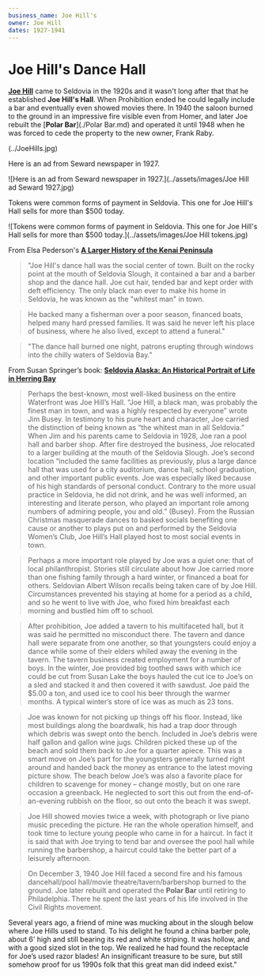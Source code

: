 ```yaml
---
business_name: Joe Hill's 
owner: Joe Hill
dates: 1927-1941
---
```


# **Joe Hill's Dance Hall**

[**Joe Hill**](../_people/Hill_Joe.md) came to Seldovia in the 1920s and it wasn't long after that that he established **Joe Hill's Hall**. When Prohibition ended he could legally include a bar and eventually even showed movies there. In 1940 the saloon burned to the ground in an impressive fire visible even from Homer, and later Joe rebuilt the [**Polar Bar**](./Polar Bar.md) and operated it until 1948 when he was forced to cede the property to the new owner, Frank Raby.

(../JoeHills.jpg)

Here is an ad from Seward newspaper in 1927.

![Here is an ad from Seward newspaper in 1927.](../assets/images/Joe Hill ad Seward 1927.jpg)

Tokens were common forms of payment in Seldovia. This one for Joe Hill's Hall sells for more than $500 today.

![Tokens were common forms of payment in Seldovia. This one for Joe Hill's Hall sells for more than $500 today.](../assets/images/Joe Hill tokens.jpg)

From Elsa Pederson's [**A Larger History of the Kenai Peninsula**](../_resources/books.md) 

> "Joe Hill's dance hall was the social center of town. Built on the rocky point at the mouth of Seldovia Slough, it contained a bar and a barber shop and the dance hall. Joe cut hair, tended bar and kept order with deft efficiency. The only black man ever to make his home in Seldovia, he was known as the "whitest man" in town. 

> He backed many a fisherman over a poor season, financed boats, helped many hard pressed families. It was said he never left his place of business, where he also lived, except to attend a funeral." 

> "The dance hall burned one night, patrons erupting through windows into the chilly waters of Seldovia Bay."  

From Susan Springer’s book: [**Seldovia Alaska: An Historical Portrait of Life in Herring Bay**](../_resources/books.md) 

> Perhaps the best-known, most well-liked business on the entire Waterfront was Joe Hill’s Hall.  “Joe Hill, a black man, was probably the finest man in town, and was a highly respected by everyone”  wrote Jim Busey.  In testimony to his pure heart and character, Joe carried the distinction of being known as “the whitest man in all Seldovia.”
When Jim and his parents came to Seldovia in 1928, Joe ran a pool hall and barber shop.  After fire destroyed the business, Joe relocated to a larger building at the mouth of the Seldovia Slough.  Joe’s second location “included the same facilities as previously, plus a large dance hall that was used for a city auditorium, dance hall, school graduation, and other important public events.  Joe was especially liked because of his high standards of personal conduct.  Contrary to the more usual practice in Seldovia, he did not drink, and he was well informed, an interesting and literate person, who played an important role among numbers of admiring people, you and old.” (Busey). From the Russian Christmas masquerade dances to basked socials benefiting one cause or another to plays put on and performed by the Seldovia Women’s Club, Joe Hill’s Hall played host to most social events in town.

> Perhaps a more important role played by Joe was a quiet one: that of local philanthropist.  Stories still circulate about how Joe carried more than one fishing family through a hard winter, or financed a boat for others.  Seldovian Albert Wilson recalls being taken care of by Joe Hill.  Circumstances prevented his staying at home for a period as a child, and so he went to live with Joe, who fixed him breakfast each morning and bustled him off to school.

> After prohibition, Joe added a tavern to his multifaceted hall, but it was said he permitted no misconduct there.  The tavern and dance hall were separate from one another, so that youngsters could enjoy a dance while some of their elders whiled away the evening in the tavern.  The tavern business created employment for a number of boys.  In the winter, Joe provided big toothed saws with which ice could be cut from Susan Lake the boys hauled the cut ice to Joe’s on a sled and stacked it and then covered it with sawdust.  Joe paid the $5.00 a ton, and used ice to cool his beer through the warmer months.  A typical winter’s store of ice was as much as 23 tons.

> Joe was known for not picking up things off his floor.  Instead, like most buildings along the boardwalk, his had a trap door through which debris was swept onto the bench.  Included in Joe’s debris were half gallon and gallon wine jugs.  Children picked these up of the beach and sold them back to Joe for a quarter apiece.  This was a smart move on Joe’s part for the youngsters generally turned right around and handed back the money as entrance to the latest moving picture show.  The beach below Joe’s was also a favorite place for children to scavenge for money – change mostly, but on one rare occasion a greenback.  He neglected to sort this out from the end-of-an-evening rubbish on the floor, so out onto the beach it was swept.

> Joe Hill showed movies twice a week, with photograph or live piano music preceding the picture.  He ran the whole operation himself, and took time to lecture young people who came in for a haircut.  In fact it is said that with Joe trying to tend bar and oversee the pool hall while running the barbershop, a haircut could take the better part of a leisurely afternoon.

> On December 3, 1940 Joe Hill faced a second fire and his famous dancehall/pool hall/movie theatre/tavern/barbershop burned to the ground.  Joe later rebuilt and operated the **Polar Bar** until retiring to Philadelphia.  There he spent the last years of his life involved in the Civil Rights movement.
> 
Several years ago, a friend of mine was mucking about in the slough below where Joe Hills used to stand.  To his delight he found a china barber pole, about 6’ high and still bearing its red and white striping.  It was hollow, and with a good sized slot in the top.  We realized he had found the receptacle for Joe’s used razor blades!  An insignificant treasure to be sure, but still somehow proof for us 1990s folk that this great man did indeed exist."


